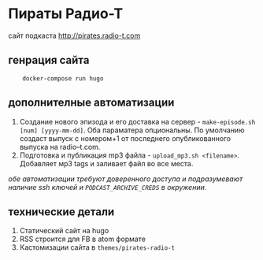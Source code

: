 # Пираты Радио-Т

сайт подкаста http://pirates.radio-t.com

## генрация сайта

```
    docker-compose run hugo
```

## дополнителные автоматизации

1. Создание нового эпизода и его доставка на сервер - `make-episode.sh [num] [yyyy-mm-dd]`. Оба параматера опциональны. По умолчанию создаст выпуск с номером+1 от последнего опубликованного выпуска на radio–t.com.
1. Подготовка и публикация mp3 файла - `upload_mp3.sh <filename>`. Добавляет мp3 tags и заливает файл во все места.

_обе автоматизации требуют доверенного доступа и подразумевают наличие ssh ключей и `PODCAST_ARCHIVE_CREDS` в окружении._

## технические детали

1. Статический сайт на hugo
1. RSS строится для FB в atom формате
1. Кастомизации сайта в `themes/pirates-radio-t`
